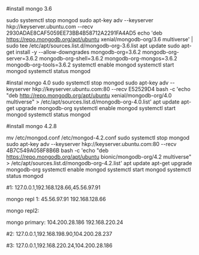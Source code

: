 #install mongo 3.6

sudo systemctl stop mongod
sudo apt-key adv --keyserver hkp://keyserver.ubuntu.com --recv 2930ADAE8CAF5059EE73BB4B58712A2291FA4AD5
echo 'deb https://repo.mongodb.org/apt/ubuntu xenial/mongodb-org/3.6 multiverse' | sudo tee /etc/apt/sources.list.d/mongodb-org-3.6.list
apt update
sudo apt-get install -y --allow-downgrades mongodb-org=3.6.2 mongodb-org-server=3.6.2 mongodb-org-shell=3.6.2 mongodb-org-mongos=3.6.2 mongodb-org-tools=3.6.2
systemctl enable mongod
systemctl start mongod
systemctl status mongod

#instal mongo 4.0
sudo systemctl stop mongod
sudo apt-key adv --keyserver hkp://keyserver.ubuntu.com:80 --recv E52529D4
bash -c 'echo "deb http://repo.mongodb.org/apt/ubuntu xenial/mongodb-org/4.0 multiverse" > /etc/apt/sources.list.d/mongodb-org-4.0.list'
apt update
apt-get upgrade mongodb-org
systemctl enable mongod
systemctl start mongod
systemctl status mongod

#install mongo 4.2.8

mv /etc/mongod.conf /etc/mongod-4.2.conf
sudo systemctl stop mongod
sudo apt-key adv --keyserver hkp://keyserver.ubuntu.com:80 --recv 4B7C549A058F8B6B
bash -c 'echo "deb https://repo.mongodb.org/apt/ubuntu bionic/mongodb-org/4.2 multiverse" > /etc/apt/sources.list.d/mongodb-org-4.2.list'
apt update
apt-get upgrade mongodb-org
systemctl enable mongod
systemctl start mongod
systemctl status mongod



#1:
127.0.0.1,192.168.128.66,45.56.97.91


mongo repl 1:
45.56.97.91
192.168.128.66

mongo repl2:



mongo primary:
104.200.28.186
192.168.220.24

#2:
127.0.0.1,192.168.198.90,104.200.28.237


#3:
127.0.0.1,192.168.220.24,104.200.28.186
